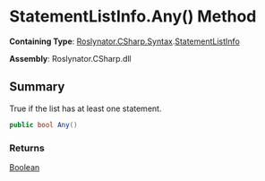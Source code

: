 # StatementListInfo\.Any\(\) Method

**Containing Type**: [Roslynator.CSharp.Syntax](../../README.md)\.[StatementListInfo](../README.md)

**Assembly**: Roslynator\.CSharp\.dll

## Summary

True if the list has at least one statement\.

```csharp
public bool Any()
```

### Returns

[Boolean](https://docs.microsoft.com/en-us/dotnet/api/system.boolean)


